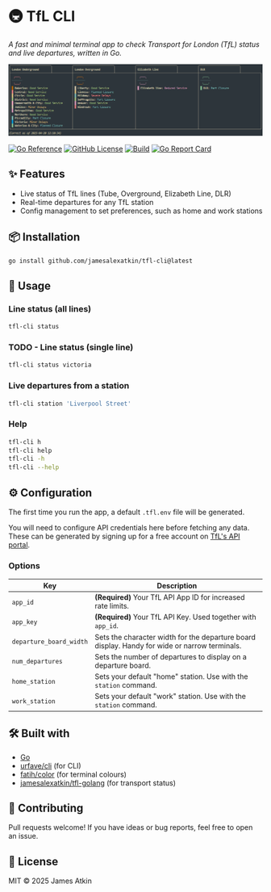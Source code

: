 # 🚇 TfL CLI

*A fast and minimal terminal app to check Transport for London (TfL) status and live departures, written in Go.*

![Status](assets/status_screenshot.png)


[![Go Reference](https://pkg.go.dev/badge/github.com/jamesalexatkin/tfl-cli.svg)](https://pkg.go.dev/github.com/jamesalexatkin/tfl-cli)
[![GitHub License](https://img.shields.io/github/license/jamesalexatkin/tfl-cli)](https://github.com/jamesalexatkin/tfl-cli/blob/main/LICENSE)
[![Build](https://github.com/jamesalexatkin/tfl-cli/actions/workflows/go.yml/badge.svg)](https://github.com/jamesalexatkin/tfl-cli/actions/workflows/go.yml)
[![Go Report Card](https://goreportcard.com/badge/github.com/jamesalexatkin/tfl-cli)](https://goreportcard.com/report/github.com/jamesalexatkin/tfl-cli)

## ✨ Features

- Live status of TfL lines (Tube, Overground, Elizabeth Line, DLR)
- Real-time departures for any TfL station
- Config management to set preferences, such as home and work stations


## 📦 Installation

```bash
go install github.com/jamesalexatkin/tfl-cli@latest
```


## 🚀 Usage

### Line status (all lines)

```bash
tfl-cli status
```

### TODO - Line status (single line)

```bash
tfl-cli status victoria
```

### Live departures from a station

```bash
tfl-cli station 'Liverpool Street'
```

### Help

```bash
tfl-cli h
tfl-cli help
tfl-cli -h
tfl-cli --help
```


## ⚙️ Configuration

The first time you run the app, a default `.tfl.env` file will be generated.

You will need to configure API credentials here before fetching any data. These can be generated by signing up for a free account on [TfL's API portal](https://api-portal.tfl.gov.uk/).

### Options

| Key                     | Description                                                                                              |
|-------------------------|----------------------------------------------------------------------------------------------------------|
| `app_id`                | **(Required)** Your TfL API App ID for increased rate limits.                                            |
| `app_key`               | **(Required)** Your TfL API Key. Used together with `app_id`.                                            |
| `departure_board_width` | Sets the character width for the departure board display. Handy for wide or narrow terminals.            |
| `num_departures`        | Sets the number of departures to display on a departure board.                                           |
| `home_station`          | Sets your default "home" station. Use with the `station` command.                                        |
| `work_station`          | Sets your default "work" station. Use with the `station` command.                                        |


## 🛠️ Built with

- [Go](https://golang.org/)
- [urfave/cli](https://github.com/urfave/cli/v3) (for CLI)
- [fatih/color](https://github.com/fatih/color) (for terminal colours)
- [jamesalexatkin/tfl-golang](https://github.com/jamesalexatkin/tfl-golang) (for transport status)


<!-- ## 🧪 Development

```bash
go build
```

To run tests:

```bash
go test ./...
``` -->


## 🤝 Contributing

Pull requests welcome! If you have ideas or bug reports, feel free to open an issue.


## 📜 License

MIT © 2025 James Atkin
